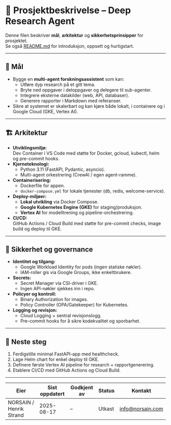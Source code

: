 # 📘 Prosjektbeskrivelse – Deep Research Agent

Denne filen beskriver **mål**, **arkitektur** og **sikkerhetsprinsipper** for prosjektet.  
Se også [README.md](./README.md) for introduksjon, oppsett og hurtigstart.

---

## 🎯 Mål

- Bygge en **multi-agent forskningsassistent** som kan:
  - Utføre dyp research på et gitt tema.
  - Bryte ned oppgaver i deloppgaver og delegere til sub-agenter.
  - Integrere eksterne datakilder (web, API, databaser).
  - Generere rapporter i Markdown med referanser.
- Sikre at systemet er skalerbart og kan kjøre både lokalt, i containere og i Google Cloud (GKE, Vertex AI).

---

## 🏗️ Arkitektur

- **Utviklingsmiljø:**  
  Dev Container i VS Code med støtte for Docker, gcloud, kubectl, helm og pre-commit hooks.  
- **Kjerneteknologi:**  
  - Python 3.11 (FastAPI, Pydantic, asyncio).  
  - Multi-agent orkestrering (CrewAI / egen agent-ramme).  
- **Containerisering:**  
  - Dockerfile for appen.  
  - `docker-compose.yml` for lokale tjenester (db, redis, welcome-service).  
- **Deploy-miljøer:**  
  - **Lokal utvikling** via Docker Compose.  
  - **Google Kubernetes Engine (GKE)** for staging/produksjon.  
  - **Vertex AI** for modelltrening og pipeline-orchestrering.  
- **CI/CD:**  
  GitHub Actions / Cloud Build med støtte for pre-commit checks, image build og deploy til GKE.

---

## 🔐 Sikkerhet og governance

- **Identitet og tilgang:**  
  - Google Workload Identity for pods (ingen statiske nøkler).  
  - IAM-roller gis via Google Groups, ikke enkeltbrukere.  
- **Secrets:**  
  - Secret Manager via CSI-driver i GKE.  
  - Ingen API-nøkler sjekkes inn i repo.  
- **Policyer og kontroll:**  
  - Binary Authorization for images.  
  - Policy Controller (OPA/Gatekeeper) for Kubernetes.  
- **Logging og revisjon:**  
  - Cloud Logging + sentral revisjonslogg.  
  - Pre-commit hooks for å sikre kodekvalitet og sporbarhet.  

---

## 📅 Neste steg

1. Ferdigstille minimal FastAPI-app med healthcheck.  
2. Lage Helm chart for enkel deploy til GKE.  
3. Definere første Vertex AI pipeline for research + rapportgenerering.  
4. Etablere CI/CD med GitHub Actions og Cloud Build.  

---

| Eier | Sist oppdatert | Godkjent av | Status | Kontakt |
|---|---|---|---|---|
| NORSAIN / Henrik Strand | 2025-08-17 | – | Utkast | info@norsain.com |
